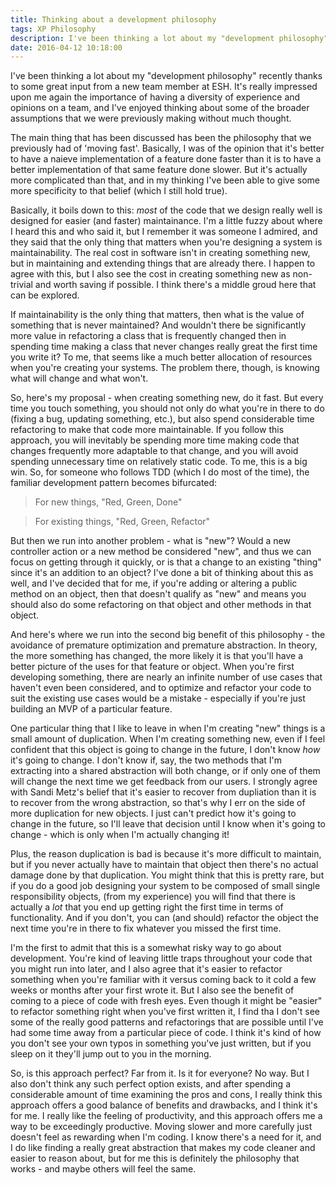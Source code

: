 ```yaml
---
title: Thinking about a development philosophy
tags: XP Philosophy
description: I've been thinking a lot about my "development philosophy" recently thanks to some great input from a new team member at ESH. It's really impressed upon me again the importance of having a
date: 2016-04-12 10:18:00
---
```


I've been thinking a lot about my "development philosophy" recently thanks to some great input from a new team member at ESH. It's really impressed upon me again the importance of having a diversity of experience and opinions on a team, and I've enjoyed thinking about some of the broader assumptions that we were previously making without much thought.

The main thing that has been discussed has been the philosophy that we previously had of 'moving fast'. Basically, I was of the opinion that it's better to have a naieve implementation of a feature done faster than it is to have a better implementation of that same feature done slower. But it's actually more complicated than that, and in my thinking I've been able to give some more specificity to that belief (which I still hold true).

Basically, it boils down to this: _most_ of the code that we design really well is designed for easier (and faster) maintainance. I'm a little fuzzy about where I heard this and who said it, but I remember it was someone I admired, and they said that the only thing that matters when you're designing a system is maintainability. The real cost in software isn't in creating something new, but in maintaining and extending things that are already there. I happen to agree with this, but I also see the cost in creating something new as non-trivial and worth saving if possible. I think there's a middle groud here that can be explored.

If maintainability is the only thing that matters, then what is the value of something that is never maintained? And wouldn't there be significantly more value in refactoring a class that is frequently changed then in spending time making a class that never changes really great the first time you write it? To me, that seems like a much better allocation of resources when you're creating your systems. The problem there, though, is knowing what will change and what won't.

So, here's my proposal - when creating something new, do it fast. But every time you touch something, you should not only do what you're in there to do (fixing a bug, updating something, etc.), but also spend considerable time refactoring to make that code more maintainable. If you follow this approach, you will inevitably be spending more time making code that changes frequently more adaptable to that change, and you will avoid spending unnecessary time on relatively static code. To me, this is a big win. So, for someone who follows TDD (which I do most of the time), the familiar development pattern becomes bifurcated:

> For new things, "Red, Green, Done"

> For existing things, "Red, Green, Refactor"

But then we run into another problem - what is "new"? Would a new controller action or a new method be considered "new", and thus we can focus on getting through it quickly, or is that a change to an existing "thing" since it's an addition to an object? I've done a bit of thinking about this as well, and I've decided that for me, if you're adding or altering a public method on an object, then that doesn't qualify as "new" and means you should also do some refactoring on that object and other methods in that object.

And here's where we run into the second big benefit of this philosophy - the avoidance of premature optimization and premature abstraction. In theory, the more something has changed, the more likely it is that you'll have a better picture of the uses for that feature or object. When you're first developing something, there are nearly an infinite number of use cases that haven't even been considered, and to optimize and refactor your code to suit the existing use cases would be a mistake - especially if you're just building an MVP of a particular feature.

One particular thing that I like to leave in when I'm creating "new" things is a small amount of duplication. When I'm creating something new, even if I feel confident that this object is going to change in the future, I don't know _how_ it's going to change. I don't know if, say, the two methods that I'm extracting into a shared abstraction will both change, or if only one of them will change the next time we get feedback from our users. I strongly agree with Sandi Metz's belief that it's easier to recover from dupliation than it is to recover from the wrong abstraction, so that's why I err on the side of more duplication for new objects. I just can't predict how it's going to change in the future, so I'll leave that decision until I know when it's going to change - which is only when I'm actually changing it!

Plus, the reason duplication is bad is because it's more difficult to maintain, but if you never actually have to maintain that object then there's no actual damage done by that duplication. You might think that this is pretty rare, but if you do a good job designing your system to be composed of small single responsibility objects, (from my experience) you will find that there is actually a _lot_ that you end up getting right the first time in terms of functionality. And if you don't, you can (and should) refactor the object the next time you're in there to fix whatever you missed the first time.

I'm the first to admit that this is a somewhat risky way to go about development. You're kind of leaving little traps throughout your code that you might run into later, and I also agree that it's easier to refactor something when you're familiar with it versus coming back to it cold a few weeks or months after your first wrote it. But I also see the benefit of coming to a piece of code with fresh eyes. Even though it might be "easier" to refactor something right when you've first written it, I find tha I don't see some of the really good patterns and refactorings that are possible until I've had some time away from a particular piece of code. I think it's kind of how you don't see your own typos in something you've just written, but if you sleep on it they'll jump out to you in the morning.

So, is this approach perfect? Far from it. Is it for everyone? No way. But I also don't think any such perfect option exists, and after spending a considerable amount of time examining the pros and cons, I really think this approach offers a good balance of benefits and drawbacks, and I think it's for me. I really like the feeling of productivity, and this approach offers me a way to be exceedingly productive. Moving slower and more carefully just doesn't feel as rewarding when I'm coding. I know there's a need for it, and I do like finding a really great abstraction that makes my code cleaner and easier to reason about, but for me this is definitely the philosophy that works - and maybe others will feel the same.
